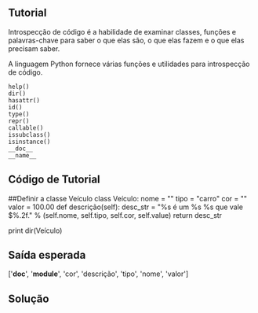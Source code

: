 Tutorial
--------

Introspecção de código é a habilidade de examinar classes, funções e palavras-chave para saber o que elas são, o que elas fazem e o que elas precisam saber.

A linguagem Python fornece várias funções e utilidades para introspecção de código.

    help()
    dir()
    hasattr()
    id()
    type()
    repr()
    callable()
    issubclass()
    isinstance()
    __doc__
    __name__

Código de Tutorial
-------------

##Definir a classe Veículo
class Veículo:
    nome = ""
    tipo = "carro"
    cor = ""
    valor = 100.00
    def descrição(self):
        desc_str = "%s é um %s %s que vale $%.2f." % (self.nome, self.tipo, self.cor, self.value)
        return desc_str

print dir(Veículo)

Saída esperada
---------------

['__doc__', '__module__', 'cor', 'descrição', 'tipo', 'nome', 'valor']

Solução
-------
